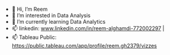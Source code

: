 - 👋 Hi, I’m Reem
- 👀 I’m interested in Data Analysis
- 🌱 I’m currently learning Data Analytics
- 📫 linkedin: www.linkedin.com/in/reem-alghamdi-772002297 |
- 📫 Tableau Public: https://public.tableau.com/app/profile/reem.gh2379/vizzes
  


<!---
R33MS/R33MS is a ✨ special ✨ repository because its `README.md` (this file) appears on your GitHub profile.
You can click the Preview link to take a look at your changes.
--->

